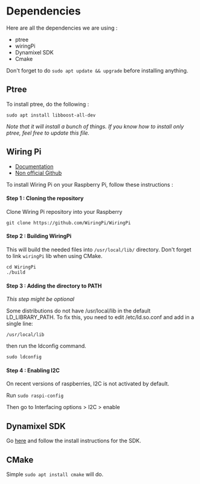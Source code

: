 # Dependencies

Here are all the dependencies we are using :
- ptree
- wiringPi
- Dynamixel SDK
- Cmake

Don't forget to do `sudo apt update && upgrade` before installing anything.

## Ptree

To install ptree, do the following : 
```
sudo apt install libboost-all-dev
```

*Note that it will install a bunch of things. If you know how to install only ptree, feel free to update this file.*

## Wiring Pi

- [Documentation](http://wiringpi.com/)
- [Non official Github](https://github.com/WiringPi)

To install Wiring Pi on your Raspberry Pi, follow these instructions :

#### Step 1 : Cloning the repository

Clone Wiring Pi repository into your Raspberry

```
git clone https://github.com/WiringPi/WiringPi
```

#### Step 2 : Building WiringPi

This will build the needed files into `/usr/local/lib/` directory. Don't forget to link `wiringPi` lib when using CMake.

```
cd WiringPi
./build
```

#### Step 3 : Adding the directory to PATH

*This step might be optional*

Some distributions do not have /usr/local/lib in the default LD_LIBRARY_PATH. To 
fix this, you need to edit /etc/ld.so.conf and add in a single line:

```/usr/local/lib```

then run the ldconfig command.

```sudo ldconfig```

#### Step 4 : Enabling I2C

On recent versions of raspberries, I2C is not activated by default.

Run ```sudo raspi-config```

Then go to Interfacing options > I2C > enable

## Dynamixel SDK

Go [here](https://github.com/ENSIMelec/Krabbs/blob/main/docs/AX12.md) and follow the install instructions for the SDK.

## CMake

Simple `sudo apt install cmake` will do.
